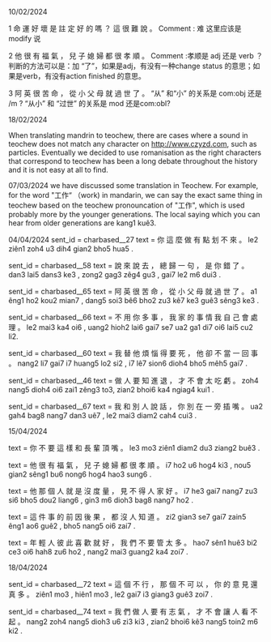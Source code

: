 10/02/2024

1 命 運 好 壞 是 註 定 好 的 嗎 ？ 這 很 難 說 。 
Comment : 难 这里应该是modify 说

2 他 很 有 福 氣 ， 兒 子 媳 婦 都 很 孝 順 。 
Comment :孝顺是 adj 还是 verb ？
判断的方法可以是：加 “了”，如果是adj，有没有一种change status 的意思；如果是verb，有没有action finished 的意思。

3 阿 英 很 苦 命 ， 從 小 父 母 就 過 世 了 。 
“从” 和“小” 的关系是 com:obj 还是 /m ? “从小” 和 “过世” 的关系是 mod 还是com:obl? 

18/02/2024

When translating mandrin to teochew, there are cases where a sound in teochew does not match any character on http://www.czyzd.com, such as particles. Eventually we decided to use romanisation as the right characters that correspond to teochew has been a long debate throughout the history and it is not easy at all to find. 

07/03/2024
we have discussed some translation in Teochew. For example, for the word "工作“ （work) in mandarin, we can say the exact same thing in teochew based on the teochew pronouncation of "工作", which is used probably more by the younger generations. The local saying which you can hear from older generations are kang1 kuê3.







04/04/2024
sent_id = charbased__27
text = 你 這 麼 做 有 點 划 不 來 。
         le2 ziên1 zoh4 u3 dih4 gian2 bho5 hua5 .

sent_id = charbased__58
text = 說 來 說 去 ， 總 歸 一 句 ， 是 你 錯 了 。
         dan3 lai5 dans3 ke3 , zong2 gag3 zêg4 gu3 , gai7 le2 m6 dui3 .

sent_id = charbased__65
text = 阿 英 很 苦 命 ， 從 小 父 母 就 過 世 了 。
         a1 êng1 ho2 kou2 mian7 ,  dang5 soi3 bê6 bho2 zu3 kê7 ke3 guê3 sêng3 ke3 . 

sent_id = charbased__66
text = 不 用 你 多 事 ， 我 家 的 事 情 我 自 己 會 處 理 。
         le2 mai3 ka4 oi6 , uang2 hioh2 lai6 gai7 se7 ua2 ga1 di7 oi6 lai5 cu2 li2. 

sent_id = charbased__60
text = 我 替 他 煩 惱 得 要 死 ， 他 卻 不 當 一 回 事 。
         nang2 li7 gai7 i7 huang5 lo2 si2 , i7 lê7 sion6 dioh4 bho5 mêh5 gai7 .

sent_id = charbased__46
text = 做 人 要 知 進 退 ， 才 不 會 太 吃 虧 。
        zoh4 nang5 dioh4 oi6 zai1 zêng3 to3, zian2 bhoi6 ka4 ngiag4 kui1 . 

sent_id = charbased__67
text = 我 和 別 人 說 話 ， 你 別 在 一 旁 插 嘴 。
         ua2 gah4 bag8 nang7 dan3 uê7 , le2 mai3 diam2 cah4 cui3 .
         

15/04/2024

text = 你 不 要 這 樣 和 長 輩 頂 嘴 。
         le3 mo3 ziên1 diam2 du3 ziang2 buê3 .

text = 他 很 有 福 氣 ， 兒 子 媳 婦 都 很 孝 順 。
         i7 ho2 u6 hog4 ki3 , nou5 gian2 sêng1 bu6 nong6 hog4 hao3 sung6 .

text = 他 那 個 人 就 是 沒 度 量 ， 見 不 得 人 家 好 。
         i7 he3 gai7 nang7 zu3 si6 bho5 dou2 liang6 , gin3 m6 dioh3 bag8 nang7 ho2 .

text = 這 件 事 的 前 因 後 果 ， 都 沒 人 知 道 。
         zi2 gian3 se7 gai7 zain5 êng1 ao6 guê2 , bho5 nang5 oi6 zai7 .

text = 年 輕 人 彼 此 喜 歡 就 好 ， 我 們 不 要 管 太 多 。
         hao7 sên1 huê3 bi2 ce3 oi6 hah8  zu6 ho2 , nang2 mai3 guang2 ka4 zoi7 .

18/04/2024

sent_id = charbased__72
text = 這 個 不 行 ， 那 個 不 可 以 ， 你 的 意 見 還 真 多 。
         ziên1 mo3 , hiên1 mo3 , le2 gai7 i3 giang3 guê3 zoi7 . 

sent_id = charbased__74
text = 我 們 做 人 要 有 志 氣 ， 才 不 會 讓 人 看 不 起 。
         nang2 zoh4 nang5 dioh3 u6 zi3 ki3 , zian2 bhoi6 kê3 nang5 toin2 m6 ki2 . 
